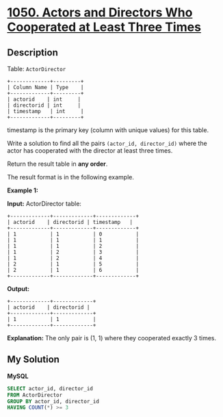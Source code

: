 # [1050. Actors and Directors Who Cooperated at Least Three Times](https://leetcode.com/problems/actors-and-directors-who-cooperated-at-least-three-times)

## Description

Table: `ActorDirector`

```
+-------------+---------+
| Column Name | Type    |
+-------------+---------+
| actorid    | int     |
| directorid | int     |
| timestamp   | int     |
+-------------+---------+
```

timestamp is the primary key (column with unique values) for this table.

Write a solution to find all the pairs `(actor_id, director_id)` where the actor has cooperated with the director at least three times.

Return the result table in **any order**.

The result format is in the following example.

**Example 1:**

**Input:**
ActorDirector table:

```
+-------------+-------------+-------------+
| actorid    | directorid | timestamp   |
+-------------+-------------+-------------+
| 1           | 1           | 0           |
| 1           | 1           | 1           |
| 1           | 1           | 2           |
| 1           | 2           | 3           |
| 1           | 2           | 4           |
| 2           | 1           | 5           |
| 2           | 1           | 6           |
+-------------+-------------+-------------+
```

**Output:**

```
+-------------+-------------+
| actorid    | directorid |
+-------------+-------------+
| 1           | 1           |
+-------------+-------------+
```

**Explanation:** The only pair is (1, 1) where they cooperated exactly 3 times.

## My Solution

**MySQL**

```sql
SELECT actor_id, director_id
FROM ActorDirector
GROUP BY actor_id, director_id
HAVING COUNT(*) >= 3
```
